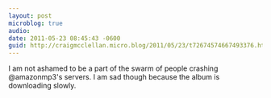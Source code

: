 ```yaml
---
layout: post
microblog: true
audio: 
date: 2011-05-23 08:45:43 -0600
guid: http://craigmcclellan.micro.blog/2011/05/23/t72674574667493376.html
---
```

I am not ashamed to be a part of the swarm of people crashing @amazonmp3's servers. I am sad though because the album is downloading slowly.
